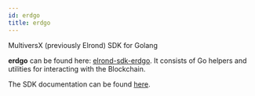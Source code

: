 ```yaml
---
id: erdgo
title: erdgo
---
```


MultiversX (previously Elrond) SDK for Golang

**erdgo** can be found here: [elrond-sdk-erdgo](https://github.com/ElrondNetwork/elrond-sdk-erdgo/).
It consists of Go helpers and utilities for interacting with the Blockchain.

The SDK documentation can be found [here](https://pkg.go.dev/github.com/ElrondNetwork/elrond-sdk-erdgo).
